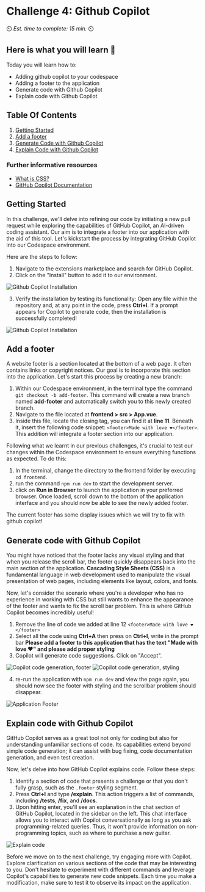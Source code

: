 # Challenge 4: Github Copilot 

⏲️ _Est. time to complete: 15 min._ ⏲️

## Here is what you will learn 🎯

Today you will learn how to:

- Adding github copilot to your codespace
- Adding a footer to the application
- Generate code with Github Copilot
- Explain code with Github Copilot


## Table Of Contents

1. [Getting Started](#getting-started)
2. [Add a footer](#add-a-footer)
3. [Generate Code with Github Copilot](#generate-code-with-github-copilot)
4. [Explain Code with Github Copilot](#explain-code-with-github-copilot) 

### Further informative resources

- [What is CSS?](https://developer.mozilla.org/en-US/docs/Web/CSS)
- [GitHub Copilot Documentation](https://docs.github.com/en/copilot)


## Getting Started

In this challenge, we'll delve into refining our code by initiating a new pull request while exploring the capabilities of GitHub Copilot, an AI-driven coding assistant. Our aim is to integrate a footer into our application with the aid of this tool. Let's kickstart the process by integrating GitHub Copilot into our Codespace environment.

Here are the steps to follow:

1. Navigate to the extensions marketplace and search for GitHub Copilot.
2. Click on the "Install" button to add it to our environment.  

![Github Copilot Installation](./images/github-copilot-installation.png)  

3. Verify the installation by testing its functionality: Open any file within the repository and, at any point in the code, press **Ctrl+I**. If a prompt appears for Copilot to generate code, then the installation is successfully completed!  

![Github Copilot Installation](./images/copilot-ask.png)

## Add a footer

A website footer is a section located at the bottom of a web page. It often contains links or copyright notices. Our goal is to incorporate this section into the application. Let's start this process by creating a new branch:

1. Within our Codespace environment, in the terminal type the command `git checkout -b add-footer`. This command will create a new branch named **add-footer** and automatically switch you to this newly created branch.
2. Navigate to the file located at **frontend > src > App.vue**.
3. Inside this file, locate the closing </transition> tag, you can find it at **line 11**. Beneath it, insert the following code snippet: ``<footer>Made with love ❤️</footer>``. This addition will integrate a footer section into our application.

Following what we learnt in our previous challenges, it's crucial to test our changes within the Codespace environment to ensure everything functions as expected. To do this:

1. In the terminal, change the directory to the frontend folder by executing ``cd frontend``.
2. run the command ``npm run dev`` to start the development server.
3. click on **Run in Browser** to launch the application in your preferred browser. Once loaded, scroll down to the bottom of the application interface and you should now be able to see the newly added footer.  

The current footer has some display issues which we will try to fix with github copilot!


## Generate code with Github Copilot

You might have noticed that the footer lacks any visual styling and that when you release the scroll bar, the footer quickly disappears back into the main section of the application. **Cascading Style Sheets (CSS)** is a fundamental language in web development used to manipulate the visual presentation of web pages, including elements like layout, colors, and fonts.

Now, let's consider the scenario where you're a developer who has no experience in working with CSS but still wants to enhance the appearance of the footer and wants to fix the scroll bar problem. This is where GitHub Copilot becomes incredibly useful!

1. Remove the line of code we added at line 12 ``<footer>Made with love ❤️</footer>``
2. Select all the code using **Ctrl+A** then press on **Ctrl+I**, write in the prompt bar **Please add a footer to this application that has the text  "Made with love ❤️"  and please add proper styling**
3. Copilot will generate code suggestions. Click on "Accept".  

![Copilot code generation, footer](./images/github-copilot-add-code-1.png)
![Copilot code generation, styling](./images/github-copilot-add-code-2.png)  

4. re-run the application with ``npm run dev`` and view the page again, you should now see the footer with styling and the scrollbar problem should disappear.

![Application Footer](./images/footer-in-milligram.png)

## Explain code with Github Copilot


GitHub Copilot serves as a great tool not only for coding but also for understanding unfamiliar sections of code. Its capabilities extend beyond simple code generation; it can assist with bug fixing, code documentation generation, and even test creation.

Now, let's delve into how GitHub Copilot explains code. Follow these steps:

1. Identify a section of code that presents a challenge or that you don't fully grasp, such as the ``.footer`` styling segment.
2. Press **Ctrl+I** and type **/explain**. This action triggers a list of commands, including **/tests**, **/fix**, and **/docs**.
3. Upon hitting enter, you'll see an explanation in the chat section of GitHub Copilot, located in the sidebar on the left. This chat interface allows you to interact with Copilot conversationally as long as you ask programming-related queries. Thus, it won't provide information on non-programming topics, such as where to purchase a new guitar.  

![Explain code](./images/github-copilot-commands.png)  

Before we move on to the next challenge, try engaging more with Copilot. Explore clarification on various sections of the code that may be interesting to you. Don't hesitate to experiment with different commands and leverage Copilot's capabilities to generate new code snippets. Each time you make a modification, make sure to test it to observe its impact on the application.



